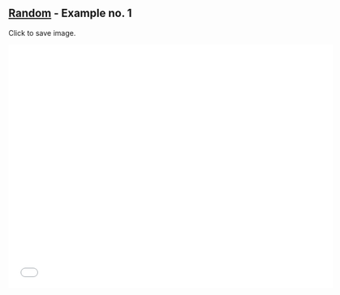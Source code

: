 ## [Random](../) - Example no. 1

Click to save image.

<iframe src="./sketch.html" width="640px" height="480px" frameborder="0"></iframe>
